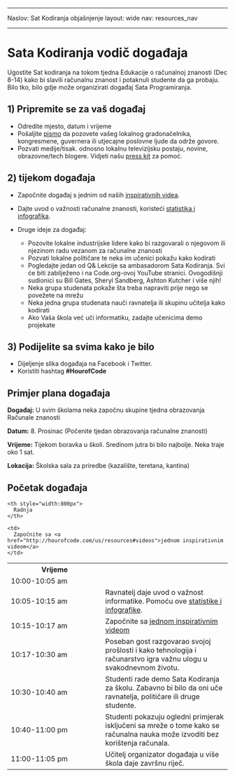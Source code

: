 * * *

Naslov: Sat Kodiranja objašnjenje layout: wide nav: resources_nav

* * *

# Sata Kodiranja vodič događaja

Ugostite Sat kodiranja na tokom tjedna Edukacije o računalnoj znanosti (Dec 8-14) kako bi slavili računalnu znanost i potaknuli studente da ga probaju. Bilo tko, bilo gdje može organizirati događaj Sata Programiranja.

## 1) Pripremite se za vaš događaj

  * Odredite mjesto, datum i vrijeme
  * Pošaljite [ pismo](<%= hoc_uri('https://docs.google.com/a/code.org/document/d/1eP41sKW7y0qq_JvkRIgZK8dWYICaGRZ4CCDETXa78wY/edit') %>) da pozovete vašeg lokalnog gradonačelnika, kongresmene, guvernera ili utjecajne poslovne ljude da održe govore.
  * Pozvati medije/tisak. odnosno lokalnu televizijsku postaju, novine, obrazovne/tech blogere. Vidjeti našu [ press kit](<%= hoc_uri('/resources/press-kit') %>) za pomoć.

## 2) tijekom događaja

  * Započnite događaj s jednim od naših [ inspirativnih videa](<%= hoc_uri('/resources#videos') %>).
  * Dajte uvod o važnosti računalne znanosti, koristeći [ statistika i infografika](<%= hoc_uri('/resources/stats') %>).   
      
    
  * Druge ideje za događaj: 
      * Pozovite lokalne industrijske lidere kako bi razgovarali o njegovom ili njezinom radu vezanom za računalne znanosti
      * Pozvati lokalne političare te neka im učenici pokažu kako kodirati
      * Pogledajte jedan od Q& Lekcije sa ambasadorom Sata Kodiranja. Svi će biti zabilježeno i na Code.org-ovoj YouTube stranici. Ovogodišnji sudionici su Bill Gates, Sheryl Sandberg, Ashton Kutcher i više njih!
      * Neka grupa studenata pokaže šta treba napraviti prije nego se povežete na mrežu
      * Neka jedna grupa studenata nauči ravnatelja ili skupinu učitelja kako kodirati
      * Ako Vaša škola već uči informatiku, zadajte učenicima demo projekate

## 3) Podijelite sa svima kako je bilo

  * Dijeljenje slika događaja na Facebook i Twitter. 
  * Koristiti hashtag **#HourofCode**

## Primjer plana događaja

**Događaj:** U svim školama neka započnu skupine tjedna obrazovanja Računale znanosti

**Datum:** 8. Prosinac (Počenite tjedan obrazovanja računalne znanosti)

**Vrijeme:** Tijekom boravka u školi. Sredinom jutra bi bilo najbolje. Neka traje oko 1 sat.

**Lokacija:** Školska sala za priredbe (kazalište, teretana, kantina)   
  


## Početak događaja

<table>
  <tr>
    <th style="width:200px">
      Vrijeme
    </th>
    
    <th style="width:800px">
      Radnja
    </th>
  </tr>
  
  <tr>
    <td>
      10:00-10:05 am
    </td>
    
    <td>
      Započnite sa <a href="http://hourofcode.com/us/resources#videos">jednom inspirativnim videom</a>
    </td>
  </tr>
  
  <td>
    10:05-10:15 am
  </td>
  
  <td>
    Ravnatelj daje uvod o važnost informatike. Pomoću ove <a href="/resources/stats">statistike i infografike</a>.
  </td></tr> 
  
  <td>
    10:15-10:17 am
  </td>
  
  <td>
    Započnite sa <a href="http://hourofcode.com/us/resources#videos">jednom inspirativnim videom</a>
  </td></tr> 
  
  <td>
    10:17-10:30 am
  </td>
  
  <td>
    Poseban gost razgovarao svojoj prošlosti i kako tehnologija i računarstvo igra važnu ulogu u svakodnevnom životu.
  </td></tr> 
  
  <td>
    10:30-10:40 am
  </td>
  
  <td>
    Studenti rade demo Sata Kodiranja za školu. Zabavno bi bilo da oni uče ravnatelja, političare ili druge studente.
  </td></tr> 
  
  <td>
    10:40-11:00 pm
  </td>
  
  <td>
    Studenti pokazuju ogledni primjerak isključeni sa mreže o tome kako se računalna nauka može izvoditi bez korištenja računala.
  </td></tr> 
  
  <td>
    11:00-11:05 pm
  </td>
  
  <td>
    Učitelj organizator događaja u više škola daje završnu riječ.
  </td>
</table>
